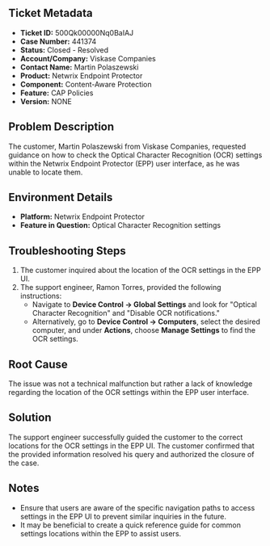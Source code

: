 ## Ticket Metadata
- **Ticket ID:** 500Qk00000Nq0BaIAJ
- **Case Number:** 441374
- **Status:** Closed - Resolved
- **Account/Company:** Viskase Companies
- **Contact Name:** Martin Polaszewski
- **Product:** Netwrix Endpoint Protector
- **Component:** Content-Aware Protection
- **Feature:** CAP Policies
- **Version:** NONE

## Problem Description
The customer, Martin Polaszewski from Viskase Companies, requested guidance on how to check the Optical Character Recognition (OCR) settings within the Netwrix Endpoint Protector (EPP) user interface, as he was unable to locate them.

## Environment Details
- **Platform:** Netwrix Endpoint Protector
- **Feature in Question:** Optical Character Recognition settings

## Troubleshooting Steps
1. The customer inquired about the location of the OCR settings in the EPP UI.
2. The support engineer, Ramon Torres, provided the following instructions:
   - Navigate to **Device Control -> Global Settings** and look for "Optical Character Recognition" and "Disable OCR notifications."
   - Alternatively, go to **Device Control -> Computers**, select the desired computer, and under **Actions**, choose **Manage Settings** to find the OCR settings.

## Root Cause
The issue was not a technical malfunction but rather a lack of knowledge regarding the location of the OCR settings within the EPP user interface.

## Solution
The support engineer successfully guided the customer to the correct locations for the OCR settings in the EPP UI. The customer confirmed that the provided information resolved his query and authorized the closure of the case.

## Notes
- Ensure that users are aware of the specific navigation paths to access settings in the EPP UI to prevent similar inquiries in the future.
- It may be beneficial to create a quick reference guide for common settings locations within the EPP to assist users.